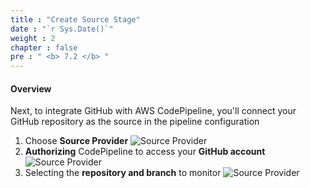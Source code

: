 ```yaml
---
title : "Create Source Stage"
date : "`r Sys.Date()`"
weight : 2
chapter : false
pre : " <b> 7.2 </b> "
---
```


#### Overview
Next, to integrate GitHub with AWS CodePipeline, you'll connect your GitHub repository as the source in the pipeline configuration

1. Choose **Source Provider**
   ![Source Provider](/images/6-set-up-pipeline/2-add-source-stage/source%20(1).jpg?width=60pc)
2. **Authorizing** CodePipeline to access your **GitHub account**
   ![Source Provider](/images/6-set-up-pipeline/2-add-source-stage/source%20(2).jpg?width=60pc)
3. Selecting the **repository and branch** to monitor
   ![Source Provider](/images/6-set-up-pipeline/2-add-source-stage/source%20(3).jpg?width=60pc)

